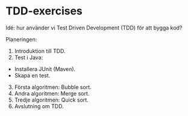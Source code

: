 # TDD-exercises

Idé: hur använder vi Test Driven Development (TDD) för att bygga kod?

Planeringen:

1.	 Introduktion till TDD.
2.	 Test i Java:
- Installera JUnit (Maven).
- Skapa en test.
3.	 Första algoritmen: Bubble sort.
4.	 Andra algoritmen: Merge sort.
5.	 Tredje algoritmen: Quick sort.
6.	 Avslutning om TDD.

